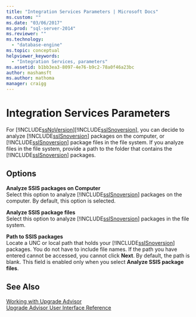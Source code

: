 ```yaml
---
title: "Integration Services Parameters | Microsoft Docs"
ms.custom: ""
ms.date: "03/06/2017"
ms.prod: "sql-server-2014"
ms.reviewer: ""
ms.technology: 
  - "database-engine"
ms.topic: conceptual
helpviewer_keywords: 
  - "Integration Services, parameters"
ms.assetid: b1bb3ea3-8097-4e76-b9c2-78a0f46a23bc
author: mashamsft
ms.author: mathoma
manager: craigg
---
```

# Integration Services Parameters
  For [!INCLUDE[ssNoVersion](../../includes/ssnoversion-md.md)][!INCLUDE[ssISnoversion](../../includes/ssisnoversion-md.md)], you can decide to analyze [!INCLUDE[ssISnoversion](../../includes/ssisnoversion-md.md)] packages on the computer, or [!INCLUDE[ssISnoversion](../../includes/ssisnoversion-md.md)] package files in the file system. If you analyze files in the file system, provide a path to the folder that contains the [!INCLUDE[ssISnoversion](../../includes/ssisnoversion-md.md)] packages.  
  
## Options  
 **Analyze SSIS packages on Computer**  
 Select this option to analyze [!INCLUDE[ssISnoversion](../../includes/ssisnoversion-md.md)] packages on the computer. By default, this option is selected.  
  
 **Analyze SSIS package files**  
 Select this option to analyze [!INCLUDE[ssISnoversion](../../includes/ssisnoversion-md.md)] packages in the file system.  
  
 **Path to SSIS packages**  
 Locate a UNC or local path that holds your [!INCLUDE[ssISnoversion](../../includes/ssisnoversion-md.md)] packages. You do not have to include file names. If the path you have entered cannot be accessed, you cannot click **Next**. By default, the path is blank. This field is enabled only when you select **Analyze SSIS package files**.  
  
## See Also  
 [Working with Upgrade Advisor](../../../2014/sql-server/install/working-with-upgrade-advisor.md)   
 [Upgrade Advisor User Interface Reference](../../../2014/sql-server/install/upgrade-advisor-user-interface-reference.md)  
  
  

